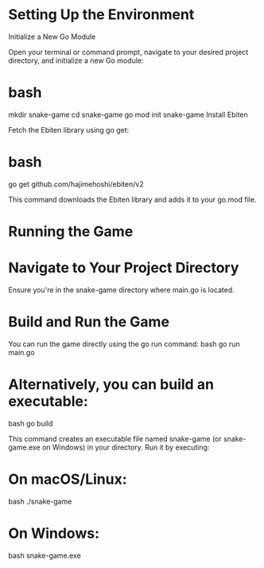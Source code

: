 # Setting Up the Environment
Initialize a New Go Module

Open your terminal or command prompt, navigate to your desired project directory, and initialize a new Go module:

# bash

mkdir snake-game
cd snake-game
go mod init snake-game
Install Ebiten

Fetch the Ebiten library using go get:

# bash

go get github.com/hajimehoshi/ebiten/v2

This command downloads the Ebiten library and adds it to your go.mod file.

# Running the Game
# Navigate to Your Project Directory
Ensure you're in the snake-game directory where main.go is located.

# Build and Run the Game
You can run the game directly using the go run command:
bash
go run main.go

# Alternatively, you can build an executable:
bash
go build

This command creates an executable file named snake-game (or snake-game.exe on Windows) in your directory. Run it by executing:

# On macOS/Linux:
bash
./snake-game

# On Windows:
bash
snake-game.exe
